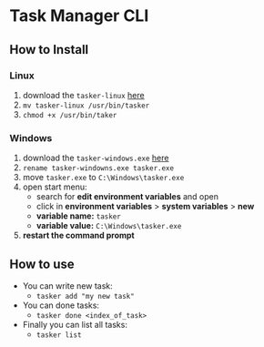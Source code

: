 # Task Manager CLI

## How to Install

### Linux
1. download the `tasker-linux` [here](https://github.com/olivmath/task-manager/releases)
2. `mv tasker-linux /usr/bin/tasker`
3. `chmod +x /usr/bin/taker`

### Windows
1. download the `tasker-windows.exe` [here](https://github.com/olivmath/task-manager/releases)
2. `rename tasker-windowns.exe tasker.exe`
3. move `tasker.exe` to `C:\Windows\tasker.exe`
4. open start menu:
    - search for **edit environment variables** and open
    - click in **environment variables** > **system variables** > **new**
    - **variable name:** `tasker`
    - **variable value:** `C:\Windows\tasker.exe`
5. **restart the command prompt**

## How to use

- You can write new task:
  - `tasker add "my new task"`
- You can done tasks:
  - `tasker done <index_of_task>`
- Finally you can list all tasks:
  - `tasker list`
